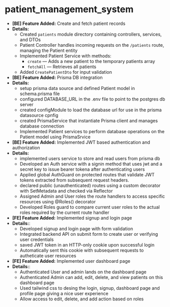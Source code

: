 # patient_management_system

- **[BE] Feature Added:** Create and fetch patient records
- **Details:**
  - Created `patients` module directory containing controllers, services, and DTOs
  - Patient Controller handles incoming requests on the `/patients` route, managing the Patient entity
  - Implemented Patient Service with methods:
    - `create` — Adds a new patient to the temporary patients array
    - `fetchAll` — Retrieves all patients
  - Added `CreatePatientDto` for input validation
- **[BE] Feature Added:** Prisma DB integration
- **Details:**
  - setup prisma data source and defined Patient model in schema.prisma file
  - configured DATABASE_URL in the .env file to point to the postgres db server
  - created configModule to load the database url for use in the prisma datasource cpnfig
  - created PrismaService that instantiate Prisma client and manages database connection
  - Implemented Patient services to perform database operations on the Patient model using PrismaSrvice
- **[BE] Feature Added:** Implemented JWT based authentication and authorization
- **Details:**
  - implemented users service to store and read users from prisma db
  - Developed an Auth service with a signin method that uses jwt and a secret key to issue bearer tokena after authenticating users
  - Applied global AuthGuard on protected routes that validate JWT tokens extracted from subsequent request headers.
  - declared public (unauthenticated) routes using a custom decorator with SetMetadata and checked via Reflector
  - Assigned Admin and User roles the route handlers to access specific resources using @Roles() decorator
  - Developed Roles guard to compare current user roles to the actual roles required by the current route handler
- **[FE] Feature Added:** Implemented signup and login page
- **Details:**:
  - Developed signup and login page with form validation
  - Integrated backend API on submit form to create user or verifying user credentials
  - saved JWT token in an HTTP-only cookie upon successful login
  - Automatically sent this cookie with subsequent requests to autheticate user resources
- **[FE] Feature Added:** Implemented user dashboard page
- **Details:**:
  - Authenticated User and admin lands on the dashboard page
  - Authenticated Admin can add, edit, delete, and view patients on this dashboard page
  - Used tailwind css to desing the login, signup, dashboard page and profile page giving a nice user experience
  - Allow access to edit, delete, and add action based on roles
